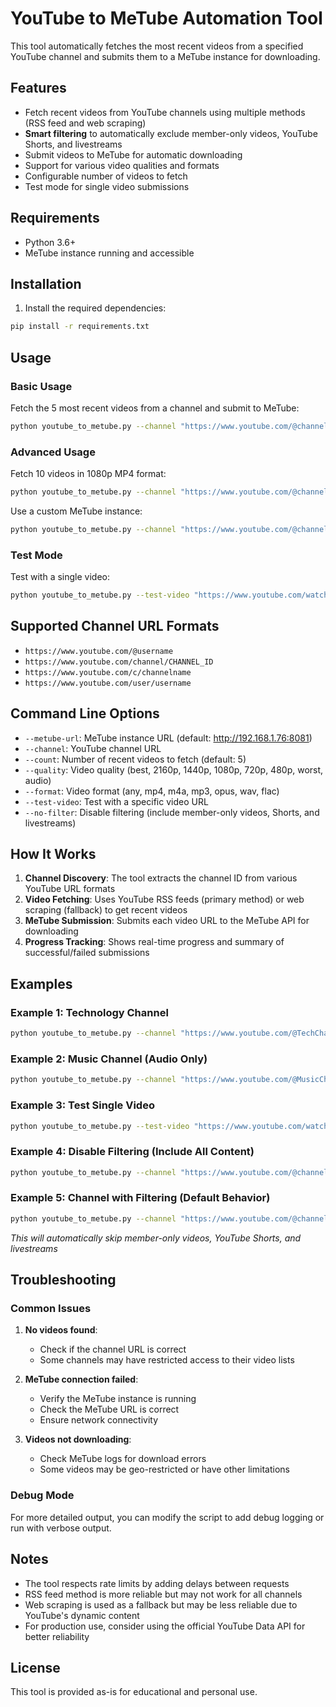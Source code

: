 # YouTube to MeTube Automation Tool

This tool automatically fetches the most recent videos from a specified YouTube channel and submits them to a MeTube instance for downloading.

## Features

- Fetch recent videos from YouTube channels using multiple methods (RSS feed and web scraping)
- **Smart filtering** to automatically exclude member-only videos, YouTube Shorts, and livestreams
- Submit videos to MeTube for automatic downloading
- Support for various video qualities and formats
- Configurable number of videos to fetch
- Test mode for single video submissions

## Requirements

- Python 3.6+
- MeTube instance running and accessible

## Installation

1. Install the required dependencies:
```bash
pip install -r requirements.txt
```

## Usage

### Basic Usage

Fetch the 5 most recent videos from a channel and submit to MeTube:
```bash
python youtube_to_metube.py --channel "https://www.youtube.com/@channelname"
```

### Advanced Usage

Fetch 10 videos in 1080p MP4 format:
```bash
python youtube_to_metube.py --channel "https://www.youtube.com/@channelname" --count 10 --quality 1080p --format mp4
```

Use a custom MeTube instance:
```bash
python youtube_to_metube.py --channel "https://www.youtube.com/@channelname" --metube-url "http://your-metube-server:8081"
```

### Test Mode

Test with a single video:
```bash
python youtube_to_metube.py --test-video "https://www.youtube.com/watch?v=VIDEO_ID"
```

## Supported Channel URL Formats

- `https://www.youtube.com/@username`
- `https://www.youtube.com/channel/CHANNEL_ID`
- `https://www.youtube.com/c/channelname`
- `https://www.youtube.com/user/username`

## Command Line Options

- `--metube-url`: MeTube instance URL (default: http://192.168.1.76:8081)
- `--channel`: YouTube channel URL
- `--count`: Number of recent videos to fetch (default: 5)
- `--quality`: Video quality (best, 2160p, 1440p, 1080p, 720p, 480p, worst, audio)
- `--format`: Video format (any, mp4, m4a, mp3, opus, wav, flac)
- `--test-video`: Test with a specific video URL
- `--no-filter`: Disable filtering (include member-only videos, Shorts, and livestreams)

## How It Works

1. **Channel Discovery**: The tool extracts the channel ID from various YouTube URL formats
2. **Video Fetching**: Uses YouTube RSS feeds (primary method) or web scraping (fallback) to get recent videos
3. **MeTube Submission**: Submits each video URL to the MeTube API for downloading
4. **Progress Tracking**: Shows real-time progress and summary of successful/failed submissions

## Examples

### Example 1: Technology Channel
```bash
python youtube_to_metube.py --channel "https://www.youtube.com/@TechChannel" --count 3 --quality 720p
```

### Example 2: Music Channel (Audio Only)
```bash
python youtube_to_metube.py --channel "https://www.youtube.com/@MusicChannel" --count 10 --quality audio --format mp3
```

### Example 3: Test Single Video
```bash
python youtube_to_metube.py --test-video "https://www.youtube.com/watch?v=gXVpAVwN8F0"
```

### Example 4: Disable Filtering (Include All Content)
```bash
python youtube_to_metube.py --channel "https://www.youtube.com/@channelname" --count 5 --no-filter
```

### Example 5: Channel with Filtering (Default Behavior)
```bash
python youtube_to_metube.py --channel "https://www.youtube.com/@channelname" --count 10 --quality best
```
*This will automatically skip member-only videos, YouTube Shorts, and livestreams*

## Troubleshooting

### Common Issues

1. **No videos found**: 
   - Check if the channel URL is correct
   - Some channels may have restricted access to their video lists

2. **MeTube connection failed**:
   - Verify the MeTube instance is running
   - Check the MeTube URL is correct
   - Ensure network connectivity

3. **Videos not downloading**:
   - Check MeTube logs for download errors
   - Some videos may be geo-restricted or have other limitations

### Debug Mode

For more detailed output, you can modify the script to add debug logging or run with verbose output.

## Notes

- The tool respects rate limits by adding delays between requests
- RSS feed method is more reliable but may not work for all channels
- Web scraping is used as a fallback but may be less reliable due to YouTube's dynamic content
- For production use, consider using the official YouTube Data API for better reliability

## License

This tool is provided as-is for educational and personal use.

